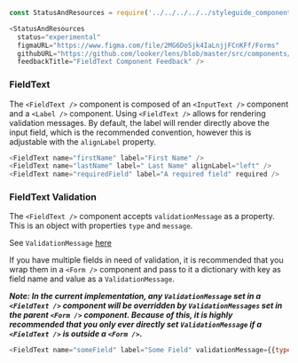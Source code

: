 ```js noeditor
const StatusAndResources = require('../../../../../styleguide_components/StatusAndResources').StatusAndResources;

<StatusAndResources
  status="experimental"
  figmaURL="https://www.figma.com/file/2MG6DoSjk4IaLnjjFCnKFf/Forms"
  githubURL="https://github.com/looker/lens/blob/master/src/components/Form/Fields/FieldText.tsx"
  feedbackTitle="FieldText Component Feedback" />
```

### FieldText

The `<FieldText />` component is composed of an `<InputText />` component and a `<Label />` component. Using `<FieldText />` allows for rendering validation messages. By default, the label will render directly above the input field, which is the recommended convention, however this is adjustable with the `alignLabel` property.

```js
<FieldText name="firstName" label="First Name" />
<FieldText name="lastName" label=" Last Name" alignLabel="left" />
<FieldText name="requiredField" label="A required field" required />
```

### FieldText Validation

The `<FieldText />` component accepts `validationMessage` as a property. This is an object with properties `type` and `message`.

See `ValidationMessage` [here](/#!/ValidationMessage)

If you have multiple fields in need of validation, it is recommended that you wrap them in a `<Form />` component and pass to it a dictionary with key as field name and value as a `ValidationMessage`.

___Note: In the current implementation, any `ValidationMessage` set in a `<FieldText />` component will be overridden by `ValidationMessages` set in the parent `<Form />` component. Because of this, it is highly recommended that you only ever directly set `ValidationMessage` if a `<FieldText />` is outside a `<Form />`.___

```js
<FieldText name="someField" label="Some Field" validationMessage={{type: "error", message: "This is an error"}} alignValidationMessage="right" />
```
